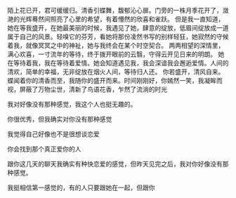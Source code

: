 陌上花已开，君可缓缓归。清香引蝶舞，馥郁沁心扉。门旁的一株月季花开了，潋滟的光辉蓦然间照亮了心里的希望，有着懵然的欣喜和雀跃。
但是我一直知道，她在等我盛开，在她最美丽的时候，我遇见了她，肆意的绽放，低眉间绽放成一道属于自己的风景。轻嗅它的芬芳，看她将那份凌然书写的别样轻狂，她寂然的守候着我，就像冥冥之中的神祉，她与我终会在某个时空契合。
两两相望的深情里，满心欢喜，一寸流年的等待，终于拨开眼前的云翳，守得云开见日来的明朗。
她在等待着我，我在等待着爱情。她会知道遇见我，我会深谙我会邂逅爱情。人间的清欢，简单的幸福，无非绽放在烟火人间，等待归人还。
你若盛开，清风自来。蝶闻着你的清香而至，我随你的盛开而来。时间刚刚好，你嫣然一笑，我凝眸而视，屏蔽了万物尘世，清新了鸟语花香，乍然了流淌的时光







我对好像没有那种感觉，我这个人也挺无趣的。

你很优秀，但我确实对你没有那种感觉



我觉得自己好像也不是很想谈恋爱



你会找到那个真正爱你的人



跟你这几天的聊天我确实有种快恋爱的感觉，但昨天见完之后，我对你好像没有那种感觉。



我挺相信第一感觉的，有的人只要跟她在一起，但跟你

